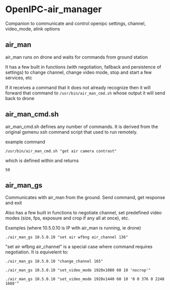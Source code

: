 # OpenIPC-air_manager
Companion to communicate and control openipc settings, channel, video_mode, alink options


## air_man
air_man runs on drone and waits for commands from ground station

It has a few built in functions (with negotiation, fallback and persistence of settings) to change channel, change video mode, stop and start a few services, etc

If it receives a command that it does not already recognize then it will forward that command to `/usr/bin/air_man_cmd.sh` whose output it will send back to drone

## air_man_cmd.sh
air_man_cmd.sh defines any number of commands.  It is derived from the original gsmenu ssh command script that used to run remotely.

example command

`/usr/bin/air_man_cmd.sh "get air camera contrast"`

which is defined within and returns

`50`

## air_man_gs
Communicates with air_man from the ground.  Send command, get response and exit

Also has a few built in functions to negotiate channel,  set predefined video modes (size, fps, exposure and crop if any all at once), etc.

Examples (where 10.5.0.10 is IP with air_man is running, ie drone)

`./air_man_gs 10.5.0.10 "set air wfbng air_channel 136"`

"set air wfbng air_channel" is a special case where command requires negotiation.
It is equivelent to:

`./air_man_gs 10.5.0.10 "change_channel 165"`

`./air_man_gs 10.5.0.10 "set_video_mode 1920x1080 60 10 'nocrop'"`

`./air_man_gs 10.5.0.10 "set_video_mode 1920x1440 60 10 '0 0 376 0 2248 1688'"`
